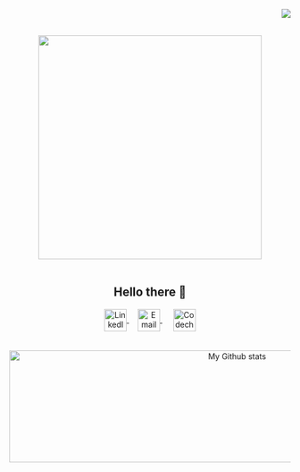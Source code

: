 
<p align="right"> <img src="https://komarev.com/ghpvc/?username=manishkumarv" /> </p>
<p align="center">
<br><img src="chilldev.gif" width="400px"><br/><br/>

<h2 align="center">Hello there 👋</h2>

<div align="center">
  
<a href="https://www.linkedin.com/in/mohanamedisetty/">
  <img align="center" alt="LinkedIn" width="40px" src="https://img.icons8.com/color/48/000000/linkedin.png" />
</a>&nbsp;&nbsp;&nbsp;

<a href="mailto:medisettymohana@gmail.com">
  <img align="center" alt="Email" width="40px" src="https://img.icons8.com/color/48/000000/gmail--v1.png" />
</a>&nbsp;&nbsp;&nbsp;&nbsp;


<a href="https://www.codechef.com/users/mohanameher">
  <img align="center" alt="Codechef" width="40px" src="https://cdn.jsdelivr.net/npm/simple-icons@v3/icons/codechef.svg" />
</a>

</div >

<br>  
<br>  
<div align="center">
<img alt="My Github stats" align="center" border-radius="40px" width="800px" height="200px" src="https://github-readme-stats.vercel.app/api?username=MohanaMeher&count_private=true&show_icons=true&hide_border=true&theme=monokai" href="https://github.com/MohanaMeher"/>
</div>
<!--
Here are some ideas to get you started:

- 🔭 I’m currently working on ...
- 🌱 I’m currently learning ...
- 👯 I’m looking to collaborate on ...
- 🤔 I’m looking for help with ...
- 💬 Ask me about ...
- 📫 How to reach me: ...
- 😄 Pronouns: ...
- ⚡ Fun fact: ...
-->
